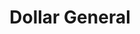 ---
title: "Dollar General"
url: /crestview/dollar-general-west-james-lee-boulevard/
shop: Kramladen
---